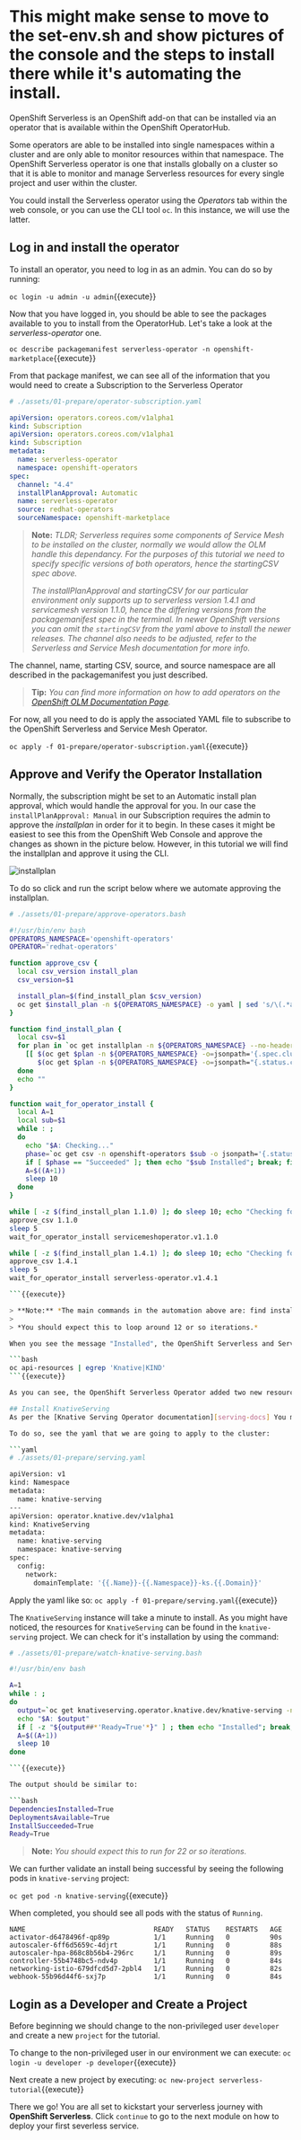 [olm-docs]: https://docs.openshift.com/container-platform/4.4/operators/olm-adding-operators-to-cluster.html
[serving-docs]: https://github.com/knative/serving-operator#the-knativeserving-custom-resource

# This might make sense to move to the set-env.sh and show pictures of the console and the steps to install there while it's automating the install. 

OpenShift Serverless is an OpenShift add-on that can be installed via an operator that is available within the OpenShift OperatorHub.

Some operators are able to be installed into single namespaces within a cluster and are only able to monitor resources within that namespace.  The OpenShift Serverless operator is one that installs globally on a cluster so that it is able to monitor and manage Serverless resources for every single project and user within the cluster.

You could install the Serverless operator using the *Operators* tab within the web console, or you can use the CLI tool `oc`.  In this instance, we will use the latter.

## Log in and install the operator
To install an operator, you need to log in as an admin.  You can do so by running:

`oc login -u admin -u admin`{{execute}}

Now that you have logged in, you should be able to see the packages available to you to install from the OperatorHub.  Let's take a look at the *serverless-operator* one.

`oc describe packagemanifest serverless-operator -n openshift-marketplace`{{execute}}

From that package manifest, we can see all of the information that you would need to create a Subscription to the Serverless Operator

```yaml
# ./assets/01-prepare/operator-subscription.yaml

apiVersion: operators.coreos.com/v1alpha1
kind: Subscription
apiVersion: operators.coreos.com/v1alpha1
kind: Subscription
metadata:
  name: serverless-operator
  namespace: openshift-operators
spec:
  channel: "4.4"
  installPlanApproval: Automatic
  name: serverless-operator
  source: redhat-operators
  sourceNamespace: openshift-marketplace

```

> **Note:** *TLDR; Serverless requires some components of Service Mesh to be installed on the cluster, normally we would allow the OLM handle this dependancy.  For the purposes of this tutorial we need to specify specific versions of both operators, hence the startingCSV spec above.*
> 
> *The installPlanApproval and startingCSV for our particular environment only supports up to serverless version 1.4.1 and servicemesh version 1.1.0, hence the differing versions from the packagemanifest spec in the terminal.  In newer OpenShift versions you can omit the `startingCSV` from the yaml above to install the newer releases.  The channel also needs to be adjusted, refer to the Serverless and Service Mesh documentation for more info.*

The channel, name, starting CSV, source, and source namespace are all described in the packagemanifest you just described.

> **Tip:** *You can find more information on how to add operators on the [OpenShift OLM Documentation Page][olm-docs].*

For now, all you need to do is apply the associated YAML file to subscribe to the OpenShift Serverless and Service Mesh Operator.

`oc apply -f 01-prepare/operator-subscription.yaml`{{execute}}

## Approve and Verify the Operator Installation
Normally, the subscription might be set to an Automatic install plan approval, which would handle the approval for you.  In our case the `installPlanApproval: Manual` in our Subscription requires the admin to approve the *installplan* in order for it to begin.  In these cases it might be easiest to see this from the OpenShift Web Console and approve the changes as shown in the picture below.  However, in this tutorial we will find the installplan and approve it using the CLI. 

![installplan](/openshift/assets/middleware/serverless/01-prepare/installplan.png "Approve Install Plan")

To do so click and run the script below where we automate approving the installplan.

```bash
# ./assets/01-prepare/approve-operators.bash

#!/usr/bin/env bash
OPERATORS_NAMESPACE='openshift-operators'
OPERATOR='redhat-operators'

function approve_csv {
  local csv_version install_plan
  csv_version=$1

  install_plan=$(find_install_plan $csv_version)
  oc get $install_plan -n ${OPERATORS_NAMESPACE} -o yaml | sed 's/\(.*approved:\) false/\1 true/' | oc replace -f -
}

function find_install_plan {
  local csv=$1
  for plan in `oc get installplan -n ${OPERATORS_NAMESPACE} --no-headers -o name`; do
    [[ $(oc get $plan -n ${OPERATORS_NAMESPACE} -o=jsonpath='{.spec.clusterServiceVersionNames}' | grep -c $csv) -eq 1 && \
       $(oc get $plan -n ${OPERATORS_NAMESPACE} -o=jsonpath="{.status.catalogSources}" | grep -c $OPERATOR) -eq 1 ]] && echo $plan && return 0
  done
  echo ""
}

function wait_for_operator_install {
  local A=1
  local sub=$1
  while : ;
  do
    echo "$A: Checking..."
    phase=`oc get csv -n openshift-operators $sub -o jsonpath='{.status.phase}'`
    if [ $phase == "Succeeded" ]; then echo "$sub Installed"; break; fi
    A=$((A+1))
    sleep 10
  done
}

while [ -z $(find_install_plan 1.1.0) ]; do sleep 10; echo "Checking for service mesh CSV..."; done
approve_csv 1.1.0
sleep 5
wait_for_operator_install servicemeshoperator.v1.1.0

while [ -z $(find_install_plan 1.4.1) ]; do sleep 10; echo "Checking for serverless CSV..."; done
approve_csv 1.4.1
sleep 5
wait_for_operator_install serverless-operator.v1.4.1

```{{execute}}

> **Note:** *The main commands in the automation above are: find installplan - `oc get installplan -n openshift-operators`, and approve installplan - `oc edit <install plan> -n openshift-operators` and change `approved: false` to `approved: true`.*
>
> *You should expect this to loop around 12 or so iterations.*

When you see the message "Installed", the OpenShift Serverless and Service Mesh Opeartors are installed.  We can see the new Serverless resources that are available to the cluster by clicking the script below to run:

```bash
oc api-resources | egrep 'Knative|KIND'
```{{execute}}

As you can see, the OpenShift Serverless Operator added two new resources: `operator.knative.dev` and `servings.knative.dev`.  Next, we need to use these resources to install KnativeServing. 

## Install KnativeServing
As per the [Knative Serving Operator documentation][serving-docs] You must create a `KnativeServing` object to install Knative Serving using the OpenShift Serverless Operator.

To do so, see the yaml that we are going to apply to the cluster:

```yaml
# ./assets/01-prepare/serving.yaml

apiVersion: v1
kind: Namespace
metadata:
  name: knative-serving
---
apiVersion: operator.knative.dev/v1alpha1
kind: KnativeServing
metadata:
  name: knative-serving
  namespace: knative-serving
spec:
  config:
    network:
      domainTemplate: '{{.Name}}-{{.Namespace}}-ks.{{.Domain}}'

```

Apply the yaml like so: `oc apply -f 01-prepare/serving.yaml`{{execute}}

The `KnativeServing` instance will take a minute to install.  As you might have noticed, the resources for `KnativeServing` can be found in the `knative-serving` project.  We can check for it's installation by using the command:

```bash
# ./assets/01-prepare/watch-knative-serving.bash

#!/usr/bin/env bash

A=1
while : ;
do
  output=`oc get knativeserving.operator.knative.dev/knative-serving -n knative-serving --template='{{range .status.conditions}}{{printf "%s=%s\n" .type .status}}{{end}}'`
  echo "$A: $output"
  if [ -z "${output##*'Ready=True'*}" ] ; then echo "Installed"; break; fi;
  A=$((A+1))
  sleep 10
done

```{{execute}}

The output should be similar to:

```bash
DependenciesInstalled=True
DeploymentsAvailable=True
InstallSucceeded=True
Ready=True
``` 

> **Note:** *You should expect this to run for 22 or so iterations.*

We can further validate an install being successful by seeing the following pods in `knative-serving` project:

`oc get pod -n knative-serving`{{execute}}

When completed, you should see all pods with the status of `Running`.

```shell
NAME                                READY   STATUS    RESTARTS   AGE
activator-d6478496f-qp89p           1/1     Running   0          90s
autoscaler-6ff6d5659c-4djrt         1/1     Running   0          88s
autoscaler-hpa-868c8b56b4-296rc     1/1     Running   0          89s
controller-55b4748bc5-ndv4p         1/1     Running   0          84s
networking-istio-679dfcd5d7-2pbl4   1/1     Running   0          82s
webhook-55b96d44f6-sxj7p            1/1     Running   0          84s
```

## Login as a Developer and Create a Project
Before beginning we should change to the non-privileged user `developer` and create a new `project` for the tutorial.

To change to the non-privileged user in our environment we can execute: `oc login -u developer -p developer`{{execute}}

Next create a new project by executing: `oc new-project serverless-tutorial`{{execute}}

There we go! You are all set to kickstart your serverless journey with **OpenShift Serverless**. Click `continue` to go to the next module on how to deploy your first severless service.
